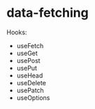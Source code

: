 # data-fetching

Hooks:

* useFetch
* useGet
* usePost
* usePut
* useHead
* useDelete
* usePatch
* useOptions
